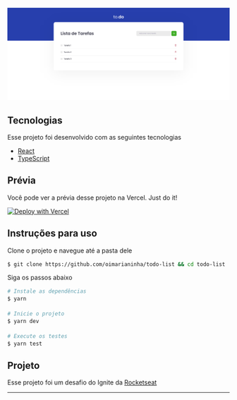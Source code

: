 <p align="center">
  <img alt="Moveit" src="./public/screenshot-application.png" width="1080px">
</p>

## Tecnologias

Esse projeto foi desenvolvido com as seguintes tecnologias

- [React](https://reactjs.org)
- [TypeScript](https://www.typescriptlang.org/)

## Prévia

Você pode ver a prévia desse projeto na Vercel. Just do it!

[![Deploy with Vercel](https://vercel.com/button)]()

## Instruções para uso

Clone o projeto e navegue até a pasta dele

```bash
$ git clone https://github.com/oimarianinha/todo-list && cd todo-list
```

Siga os passos abaixo
```bash
# Instale as dependências
$ yarn

# Inicie o projeto
$ yarn dev

# Execute os testes
$ yarn test
```
## Projeto

Esse projeto foi um desafio do Ignite da [Rocketseat](https://rocketseat.com.br/) 

---
